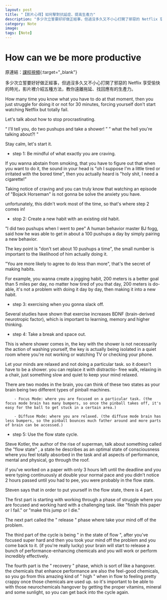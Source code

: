 ```yaml
---
layout: post
title: "【影片心得】如何擊對抗延症、提高生產力"
description: "多少次立誓要好好做正經事，但過沒多久又不小心打開了邪惡的 Netflix 享受愉快的時光，影片裡介紹五種方法，教你遠離拖延、找回應有的生產力。"
category: Note
image: 
tags: [Note]
---
```


# How can we be more productive

原連結：[課程視頻](https://www.youtube.com/watch?v=N60bMFqkcpU){:target="_blank"}

多少次立誓要好好做正經事，但過沒多久又不小心打開了邪惡的 Netflix 享受愉快的時光，影片裡介紹五種方法，教你遠離拖延、找回應有的生產力。

How many time you know what you have to do at that moment, then you just struggle for doing it or not for 30 minutes, forcing yourself don't start watching Netflix but totally fail.

Let's talk about how to stop procrastinating. 

“ I'll tell you, do two pushups and take a shower! ”
” what the hell you're talking about?! "

Stay calm, let's start it.

- step 1: Be mindful of what exactly you are craving.

If you wanna abstain from smoking, that you have to figure out that when you want to do it, the sound in your head is "oh I suppose I'm a little tired or irritated with the bored time", then you actually heard is
"holy shit, I need a cigarette!"

Taking notice of craving and you can truly know that watching an episode of "Bojack Horseman" is not gonna be solve the anxiety you have.

unfortunately, this didn't work most of the time, so that's where step 2 comes in!

- stop 2: Create a new habit with an existing old habit.

"I did two pushups when I went to pee"
A human behavior master BJ fogg, said how he was able to get in about a 100 pushups a day by simply pairing a new behavior.

The key point is "don't set about 10 pushups a time", the small number is important to the likelihood of him actually doing it.
 
"You are more likely to agree to do less than more", that's the secret of making habits.

For example, you wanna create a jogging habit, 200 meters is a better goal than 5 miles per day, no matter how tired of you that day, 200 meters is do-able, it's not a problem with doing it day by day, then making it into a new habit.

- step 3: exercising when you gonna slack off.

Several studies have shown that exercise increases BDNF (brain-derived neurotropic factor), which is important to learning, memory and higher thinking.  
 
- step 4: Take a break and space out.

This is where shower comes in, the key with the shower is not necessarily the action of washing yourself, the key is actually being isolated in a quiet room where you're not working or watching TV or checking your phone.

Let your minds are relaxed and not doing a particular task. so it doesn't have to be a shower. you can replace it with distractio- free walk, relaxing in a chair, just something slow and quiet to keep your mind relaxed. 

There are two modes in the brain, you can think of these two states as your brain being two different types of pinball machines.

        - Focus Mode: where you are focused on a particular task. (the focus mode brain has many bumpers, so once the pinball takes off, it's easy for the ball to get stuck in a certain area.)

        - Diffuse Mode: where you are relaxed. (the diffuse mode brain has less bumpers, so the pinball bounces much father around and more parts of brain can be accessed.)

- step 5: Use the flow state cycle.

Steve Kotler, the author of the rise of superman, talk about something called the "flow state"
, a state he describes as an optimal state of consciousness where you feel totally absorbed in the task and all aspects of performance, mental and physical, go through the roof.

if you've worked on a paper with only 3 hours left until the deadline and you were typing continuously at double your normal pace and you didn't notice 2 hours passed until you had to pee, you were probably in the flow state.

Steven says that in order to put yourself in the flow state, there is 4 part.

The first part is starting with working through a phase of struggle where you are focused and working hard with a challenging task. like "finish this paper or I fail." or "make this jump or I die."

The next part called the " release " phase where take your mind off of the problem.

The third part of the cycle is being " in the state of flow ", after you've focused super hard and then you took your mind off the problem and you come back to it. (if you're really lucky) your brain will start to release a bunch of performance-enhancing chemicals and you will work or perform incredibly effectively.

The fourth part is the " recovery " phase, which is sort of like a hangover. the chemicals that enhance performance are also the feel-good chemicals, so you go from this amazing kind of " high " when in flow to feeling pretty crappy once those chemicals are used up. so it's important to be able to with those neurochemicals hangover by getting the proper vitamins, mineral and some sunlight, so you can get back into the cycle again.

